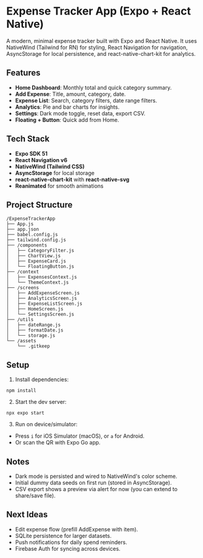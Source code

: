 # Expense Tracker App (Expo + React Native)

A modern, minimal expense tracker built with Expo and React Native. It uses NativeWind (Tailwind for RN) for styling, React Navigation for navigation, AsyncStorage for local persistence, and react-native-chart-kit for analytics.

## Features
- **Home Dashboard**: Monthly total and quick category summary.
- **Add Expense**: Title, amount, category, date.
- **Expense List**: Search, category filters, date range filters.
- **Analytics**: Pie and bar charts for insights.
- **Settings**: Dark mode toggle, reset data, export CSV.
- **Floating + Button**: Quick add from Home.

## Tech Stack
- **Expo SDK 51**
- **React Navigation v6**
- **NativeWind (Tailwind CSS)**
- **AsyncStorage** for local storage
- **react-native-chart-kit** with **react-native-svg**
- **Reanimated** for smooth animations

## Project Structure
```
/ExpenseTrackerApp
├── App.js
├── app.json
├── babel.config.js
├── tailwind.config.js
├── /components
│   ├── CategoryFilter.js
│   ├── ChartView.js
│   ├── ExpenseCard.js
│   └── FloatingButton.js
├── /context
│   ├── ExpensesContext.js
│   └── ThemeContext.js
├── /screens
│   ├── AddExpenseScreen.js
│   ├── AnalyticsScreen.js
│   ├── ExpenseListScreen.js
│   ├── HomeScreen.js
│   └── SettingsScreen.js
├── /utils
│   ├── dateRange.js
│   ├── formatDate.js
│   └── storage.js
└── /assets
    └── .gitkeep
```

## Setup
1. Install dependencies:
```
npm install
```

2. Start the dev server:
```
npx expo start
```

3. Run on device/simulator:
- Press `i` for iOS Simulator (macOS), or `a` for Android.
- Or scan the QR with Expo Go app.

## Notes
- Dark mode is persisted and wired to NativeWind's color scheme.
- Initial dummy data seeds on first run (stored in AsyncStorage).
- CSV export shows a preview via alert for now (you can extend to share/save file).

## Next Ideas
- Edit expense flow (prefill AddExpense with item).
- SQLite persistence for larger datasets.
- Push notifications for daily spend reminders.
- Firebase Auth for syncing across devices.
